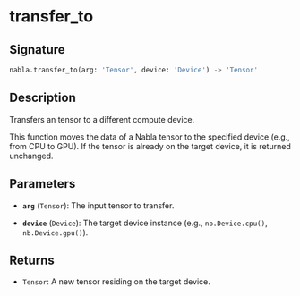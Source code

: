 # transfer_to

## Signature

```python
nabla.transfer_to(arg: 'Tensor', device: 'Device') -> 'Tensor'
```

## Description

Transfers an tensor to a different compute device.

This function moves the data of a Nabla tensor to the specified device
(e.g., from CPU to GPU). If the tensor is already on the target device,
it is returned unchanged.

## Parameters

- **`arg`** (`Tensor`): The input tensor to transfer.

- **`device`** (`Device`): The target device instance (e.g., `nb.Device.cpu()`, `nb.Device.gpu()`).

## Returns

- `Tensor`: A new tensor residing on the target device.
